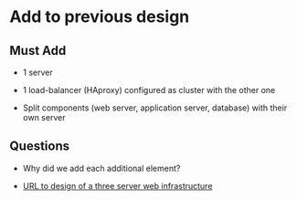 # Add to previous design

## Must Add

* 1 server

* 1 load-balancer (HAproxy) configured as cluster with the other one

* Split components (web server, application server, database) with their own server


## Questions

* Why did we add each additional element?

* [URL to design of a three server web infrastructure](https://drive.google.com/file/d/1ATR-7kde5TREOcaieSXErjgECJxvKVJy/view?usp=drive_link)
